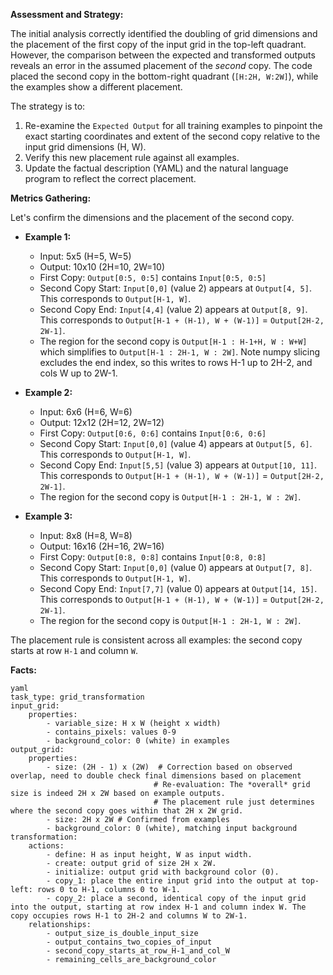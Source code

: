 **Assessment and Strategy:**

The initial analysis correctly identified the doubling of grid dimensions and the placement of the first copy of the input grid in the top-left quadrant. However, the comparison between the expected and transformed outputs reveals an error in the assumed placement of the *second* copy. The code placed the second copy in the bottom-right quadrant (`[H:2H, W:2W]`), while the examples show a different placement.

The strategy is to:
1.  Re-examine the `Expected Output` for all training examples to pinpoint the exact starting coordinates and extent of the second copy relative to the input grid dimensions (H, W).
2.  Verify this new placement rule against all examples.
3.  Update the factual description (YAML) and the natural language program to reflect the correct placement.

**Metrics Gathering:**

Let's confirm the dimensions and the placement of the second copy.

*   **Example 1:**
    *   Input: 5x5 (H=5, W=5)
    *   Output: 10x10 (2H=10, 2W=10)
    *   First Copy: `Output[0:5, 0:5]` contains `Input[0:5, 0:5]`
    *   Second Copy Start: `Input[0,0]` (value 2) appears at `Output[4, 5]`. This corresponds to `Output[H-1, W]`.
    *   Second Copy End: `Input[4,4]` (value 2) appears at `Output[8, 9]`. This corresponds to `Output[H-1 + (H-1), W + (W-1)]` = `Output[2H-2, 2W-1]`.
    *   The region for the second copy is `Output[H-1 : H-1+H, W : W+W]` which simplifies to `Output[H-1 : 2H-1, W : 2W]`. Note numpy slicing excludes the end index, so this writes to rows H-1 up to 2H-2, and cols W up to 2W-1.

*   **Example 2:**
    *   Input: 6x6 (H=6, W=6)
    *   Output: 12x12 (2H=12, 2W=12)
    *   First Copy: `Output[0:6, 0:6]` contains `Input[0:6, 0:6]`
    *   Second Copy Start: `Input[0,0]` (value 4) appears at `Output[5, 6]`. This corresponds to `Output[H-1, W]`.
    *   Second Copy End: `Input[5,5]` (value 3) appears at `Output[10, 11]`. This corresponds to `Output[H-1 + (H-1), W + (W-1)]` = `Output[2H-2, 2W-1]`.
    *   The region for the second copy is `Output[H-1 : 2H-1, W : 2W]`.

*   **Example 3:**
    *   Input: 8x8 (H=8, W=8)
    *   Output: 16x16 (2H=16, 2W=16)
    *   First Copy: `Output[0:8, 0:8]` contains `Input[0:8, 0:8]`
    *   Second Copy Start: `Input[0,0]` (value 0) appears at `Output[7, 8]`. This corresponds to `Output[H-1, W]`.
    *   Second Copy End: `Input[7,7]` (value 0) appears at `Output[14, 15]`. This corresponds to `Output[H-1 + (H-1), W + (W-1)]` = `Output[2H-2, 2W-1]`.
    *   The region for the second copy is `Output[H-1 : 2H-1, W : 2W]`.

The placement rule is consistent across all examples: the second copy starts at row `H-1` and column `W`.

**Facts:**

```
yaml
task_type: grid_transformation
input_grid:
    properties:
        - variable_size: H x W (height x width)
        - contains_pixels: values 0-9
        - background_color: 0 (white) in examples
output_grid:
    properties:
        - size: (2H - 1) x (2W)  # Correction based on observed overlap, need to double check final dimensions based on placement
                                # Re-evaluation: The *overall* grid size is indeed 2H x 2W based on example outputs.
                                # The placement rule just determines where the second copy goes within that 2H x 2W grid.
        - size: 2H x 2W # Confirmed from examples
        - background_color: 0 (white), matching input background
transformation:
    actions:
        - define: H as input height, W as input width.
        - create: output grid of size 2H x 2W.
        - initialize: output grid with background color (0).
        - copy_1: place the entire input grid into the output at top-left: rows 0 to H-1, columns 0 to W-1.
        - copy_2: place a second, identical copy of the input grid into the output, starting at row index H-1 and column index W. The copy occupies rows H-1 to 2H-2 and columns W to 2W-1.
    relationships:
        - output_size_is_double_input_size
        - output_contains_two_copies_of_input
        - second_copy_starts_at_row_H-1_and_col_W
        - remaining_cells_are_background_color
